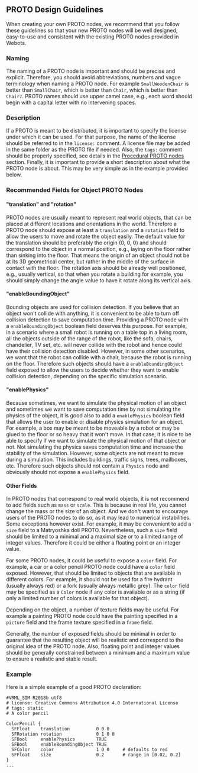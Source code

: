 ## PROTO Design Guidelines

When creating your own PROTO nodes, we recommend that you follow these guidelines so that your new PROTO nodes will be well designed, easy-to-use and consistent with the existing PROTO nodes provided in Webots.

### Naming

The naming of a PROTO node is important and should be precise and explicit. Therefore, you should avoid abbreviations, numbers and vague terminology when naming a PROTO node. For example `SmallWoodenChair` is better than `SmallChair`, which is better than `Chair`, which is better than `Chair7`. PROTO names should use upper camel case, e.g., each word should begin with a capital letter with no intervening spaces.

### Description

If a PROTO is meant to be distributed, it is important to specify the license under which it can be used. For that purpose, the name of the license should be referred to in the `license:` comment. A license file may be added in the same folder as the PROTO file if needed. Also, the `tags:` comment should be properly specified, see details in the [Procedural PROTO nodes](procedural-proto-nodes.md) section. Finally, it is important to provide a short description about what the PROTO node is about. This may be very simple as in the example provided below.

### Recommended Fields for Object PROTO Nodes

#### "translation" and "rotation"

PROTO nodes are usually meant to represent real world objects, that can be placed at different locations and orientations in the world. Therefore a PROTO node should expose at least a `translation` and a `rotation` field to allow the users to move and rotate the object easily. The default value for the translation should be preferably the origin (0, 0, 0) and should correspond to the object in a normal position, e.g., laying on the floor rather than sinking into the floor. That means the origin of an object should not be at its 3D geometrical center, but rather in the middle of the surface in contact with the floor. The rotation axis should be already well positioned, e.g., usually vertical, so that when you rotate a building for example, you should simply change the angle value to have it rotate along its vertical axis.

#### "enableBoundingObject"

Bounding objects are used for collision detection. If you believe that an object won't collide with anything, it is convenient to be able to turn off collision detection to save computation time. Providing a PROTO node with a `enableBoundingObject` boolean field deserves this purpose. For example, in a scenario where a small robot is running on a table top in a living room, all the objects outside of the range of the robot, like the sofa, chairs, chandelier, TV set, etc. will never collide with the robot and hence could have their collision detection disabled. However, in some other scenarios, we want that the robot can collide with a chair, because the robot is running on the floor. Therefore such objects should have a `enableBoundingObject` field exposed to allow the users to decide whether they want to enable collision detection, depending on the specific simulation scenario.

#### "enablePhysics"

Because sometimes, we want to simulate the physical motion of an object and sometimes we want to save computation time by not simulating the physics of the object, it is good also to add a `enablePhysics` boolean field that allows the user to enable or disable physics simulation for an object. For example, a box may be meant to be moveable by a robot or may be glued to the floor or so heavy that it won't move. In that case, it is nice to be able to specify if we want to simulate the physical motion of that object or not. Not simulating the physics saves computation time and increase the stability of the simulation. However, some objects are not meant to move during a simulation. This includes buildings, traffic signs, trees, mailboxes, etc. Therefore such objects should not contain a `Physics` node and obviously should not expose a `enablePhysics` field.

#### Other Fields

In PROTO nodes that correspond to real world objects, it is not recommend to add fields such as `mass` or `scale`. This is because in real life, you cannot change the mass or the size of an object. And we don't want to encourage users of the PROTO nodes to do so, as it may lead to numerical instabilities. Some exceptions however exist. For example, it may be convenient to add a `size` field to a Matryoshka doll PROTO. Nevertheless, such a `size` field should be limited to a minimal and a maximal size or to a limited range of integer values. Therefore it could be either a floating point or an integer value.

For some PROTO nodes, it could be useful to expose a `color` field. For example, a car or a color pencil PROTO node could have a `color` field exposed. However, that should be limited to objects that are available in different colors. For example, it should not be used for a fire hydrant (usually always red) or a fork (usually always metallic grey). The `color` field may be specified as a `Color` node if any color is available or as a string (if only a limited number of colors is available for that object).

Depending on the object, a number of texture fields may be useful. For example a painting PROTO node could have the painting specified in a `picture` field and the frame texture specified in a `frame` field.

Generally, the number of exposed fields should be minimal in order to guarantee that the resulting object will be realistic and correspond to the original idea of the PROTO node. Also, floating point and integer values should be generally constrained between a minimum and a maximum value to ensure a realistic and stable result.

### Example

Here is a simple example of a good PROTO declaration:

```
#VRML_SIM R2018b utf8
# license: Creative Commons Attribution 4.0 International License
# tags: static
# A color pencil

ColorPencil {
  SFFloat    translation          0 0 0
  SFRotation rotation             0 1 0 0
  SFBool     enablePhysics        TRUE
  SFBool     enableBoundingObject TRUE
  SFColor    color                1 0 0     # defaults to red
  SFFloat    size                 0.2       # range in [0.02, 0.2]
}
...
```
